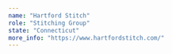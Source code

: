```yaml
---
name: "Hartford Stitch"
role: "Stitching Group"
state: "Connecticut"
more_info: "https://www.hartfordstitch.com/"
---
```

